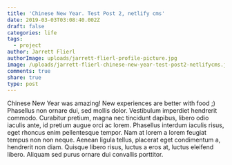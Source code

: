 ```yaml
---
title: 'Chinese New Year. Test Post 2, netlify cms'
date: 2019-03-03T03:08:40.002Z
draft: false
categories: life
tags:
  - project
author: Jarrett Flierl
authorImage: uploads/jarrett-flierl-profile-picture.jpg
image: /uploads/jarrett-flierl-chinese-new-year-test-post2-netlifycms.jpeg
comments: true
share: true
type: post
---
```

Chinese New Year was amazing! New experiences are better with food ;)
Phasellus non ornare dui, sed mollis dolor. Vestibulum imperdiet hendrerit commodo. Curabitur pretium, magna nec tincidunt dapibus, libero odio iaculis ante, id pretium augue orci ac lorem. Phasellus interdum iaculis risus, eget rhoncus enim pellentesque tempor. Nam at lorem a lorem feugiat tempus non non neque. Aenean ligula tellus, placerat eget condimentum a, hendrerit non diam. Quisque libero risus, luctus a eros at, luctus eleifend libero. Aliquam sed purus ornare dui convallis porttitor.
